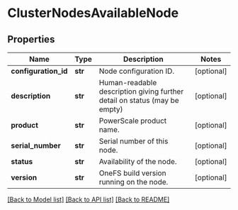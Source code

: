 # ClusterNodesAvailableNode

## Properties
Name | Type | Description | Notes
------------ | ------------- | ------------- | -------------
**configuration_id** | **str** | Node configuration ID. | [optional] 
**description** | **str** | Human-readable description giving further detail on status (may be empty) | [optional] 
**product** | **str** | PowerScale product name. | [optional] 
**serial_number** | **str** | Serial number of this node. | [optional] 
**status** | **str** | Availability of the node. | [optional] 
**version** | **str** | OneFS build version running on the node. | [optional] 

[[Back to Model list]](../README.md#documentation-for-models) [[Back to API list]](../README.md#documentation-for-api-endpoints) [[Back to README]](../README.md)


